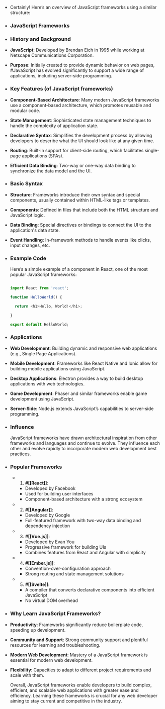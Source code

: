 - Certainly! Here’s an overview of JavaScript frameworks using a similar structure:
- ### **JavaScript Frameworks**
- ### **History and Background**
- **JavaScript**: Developed by Brendan Eich in 1995 while working at Netscape Communications Corporation.
- **Purpose**: Initially created to provide dynamic behavior on web pages, #JavaScript has evolved significantly to support a wide range of applications, including server-side programming.
- ### **Key Features (of JavaScript frameworks)**
- **Component-Based Architecture**: Many modern JavaScript frameworks use a component-based architecture, which promotes reusable and modular code.
- **State Management**: Sophisticated state management techniques to handle the complexity of application state.
- **Declarative Syntax**: Simplifies the development process by allowing developers to describe what the UI should look like at any given time.
- **Routing**: Built-in support for client-side routing, which facilitates single-page applications (SPAs).
- **Efficient Data Binding**: Two-way or one-way data binding to synchronize the data model and the UI.
- ### **Basic Syntax**
- **Structure**: Frameworks introduce their own syntax and special components, usually contained within HTML-like tags or templates.
- **Components**: Defined in files that include both the HTML structure and JavaScript logic.
- **Data Binding**: Special directives or bindings to connect the UI to the application's data state.
- **Event Handling**: In-framework methods to handle events like clicks, input changes, etc.
- ### **Example Code**
  
  Here’s a simple example of a component in React, one of the most popular JavaScript frameworks:
  
  ```javascript
  
  import React from 'react';
  
  function HelloWorld() {
  
    return <h1>Hello, World!</h1>;
  
  }
  
  export default HelloWorld;
  
  ```
- ### **Applications**
- **Web Development**: Building dynamic and responsive web applications (e.g., Single Page Applications).
- **Mobile Development**: Frameworks like React Native and Ionic allow for building mobile applications using JavaScript.
- **Desktop Applications**: Electron provides a way to build desktop applications with web technologies.
- **Game Development**: Phaser and similar frameworks enable game development using JavaScript.
- **Server-Side**: Node.js extends JavaScript’s capabilities to server-side programming.
- ### **Influence**
  
  JavaScript frameworks have drawn architectural inspiration from other frameworks and languages and continue to evolve. They influence each other and evolve rapidly to incorporate modern web development best practices.
- ### **Popular Frameworks**
	- 1. **#[[React]]**:
		- Developed by Facebook
		- Used for building user interfaces
		- Component-based architecture with a strong ecosystem
	- 2. **#[[Angular]]**:
		- Developed by Google
		- Full-featured framework with two-way data binding and dependency injection
	- 3. **#[[Vue.js]]**:
		- Developed by Evan You
		- Progressive framework for building UIs
		- Combines features from React and Angular with simplicity
	- 4. **#[[Ember.js]]**:
		- Convention-over-configuration approach
		- Strong routing and state management solutions
	- 5. **#[[Svelte]]**:
		- A compiler that converts declarative components into efficient JavaScript
		- No virtual DOM overhead
- ### **Why Learn JavaScript Frameworks?**
- **Productivity**: Frameworks significantly reduce boilerplate code, speeding up development.
- **Community and Support**: Strong community support and plentiful resources for learning and troubleshooting.
- **Modern Web Development**: Mastery of a JavaScript framework is essential for modern web development.
- **Flexibility**: Capacities to adapt to different project requirements and scale with them.
  
  Overall, JavaScript frameworks enable developers to build complex, efficient, and scalable web applications with greater ease and efficiency. Learning these frameworks is crucial for any web developer aiming to stay current and competitive in the industry.